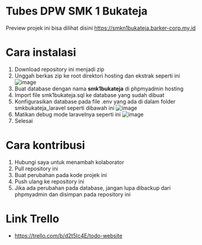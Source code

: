 # Tubes DPW SMK 1 Bukateja
Preview projek ini bisa dilihat disini https://smkn1bukateja.barker-corp.my.id
# Cara instalasi
1. Download repository ini menjadi zip 
2. Unggah berkas zip ke root direktori hosting dan ekstrak seperti ini
    ![image](https://user-images.githubusercontent.com/62453385/149340501-4ea7e5fa-95d1-450b-b5ba-f35dd74dd15d.png)
3. Buat database dengan nama <b>smk1bukateja</b> di phpmyadmin hosting
4. Import file smk1bukateja.sql ke database yang sudah dibuat
5. Konfigurasikan database pada file .env yang ada di dalam folder smkbukateja_laravel seperti dibawah ini
    ![image](https://user-images.githubusercontent.com/62453385/149340767-e16fa511-9bf0-46db-af43-46efb6a0fb3f.png)
6. Matikan debug mode laravelnya seperti ini
    ![image](https://user-images.githubusercontent.com/62453385/149340877-47e1eac6-2ffe-47e1-b424-1d7c372e1a98.png)
7. Selesai

# Cara kontribusi
1. Hubungi saya untuk menambah kolaborator
2. Pull repository ini
3. Buat perubahan pada kode projek ini
4. Push ulang ke repository ini
5. Jika ada perubahan pada database, jangan lupa dibackup dari phpmyadmin dan disimpan pada repository ini

# Link Trello
- https://trello.com/b/d2t5Ic4E/todo-website
